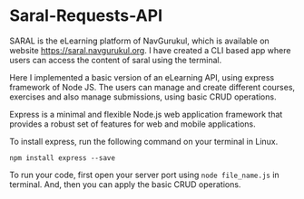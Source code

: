 # Saral-Requests-API

SARAL is the eLearning platform of NavGurukul, which is available on website https://saral.navgurukul.org. I have created a CLI based app where users can access the content of saral using the terminal.

Here I implemented a basic version of an eLearning API, using express framework of Node JS. The users can manage and create different courses, exercises and also manage submissions, using basic CRUD operations.

Express is a minimal and flexible Node.js web application framework that provides a robust set of features for web and mobile applications.

To install express, run the following command on your terminal in Linux.

```
npm install express --save
```
To run your code, first open your server port using `node file_name.js` in terminal. And, then you can apply the basic CRUD operations.
